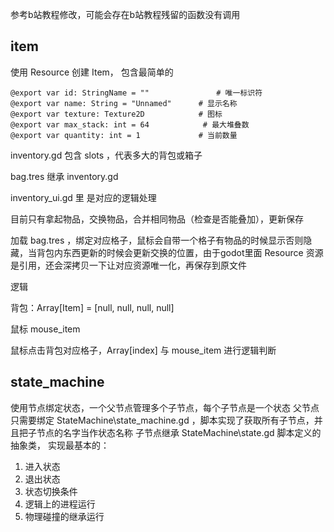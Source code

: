 
参考b站教程修改，可能会存在b站教程残留的函数没有调用

## item

使用 Resource 创建 Item，
包含最简单的

```gdscript
@export var id: StringName = ""               # 唯一标识符
@export var name: String = "Unnamed"      # 显示名称
@export var texture: Texture2D            # 图标
@export var max_stack: int = 64            # 最大堆叠数
@export var quantity: int = 1             # 当前数量

```

inventory.gd 包含 slots ，代表多大的背包或箱子

bag.tres 继承 inventory.gd

inventory_ui.gd 里 是对应的逻辑处理

目前只有拿起物品，交换物品，合并相同物品（检查是否能叠加），更新保存

加载 bag.tres ，绑定对应格子，鼠标会自带一个格子有物品的时候显示否则隐藏，当背包内东西更新的时候会更新交换的位置，由于godot里面 Resource 资源是引用，还会深拷贝一下让对应资源唯一化，再保存到原文件

逻辑

背包：Array[Item] = [null, null, null, null]

鼠标 mouse_item

鼠标点击背包对应格子，Array[index] 与 mouse_item 进行逻辑判断


## state_machine

使用节点绑定状态，一个父节点管理多个子节点，每个子节点是一个状态
父节点只需要绑定 StateMachine\state_machine.gd ，脚本实现了获取所有子节点，并且把子节点的名字当作状态名称
子节点继承 StateMachine\state.gd 脚本定义的抽象类，
实现最基本的：

1. 进入状态
2. 退出状态
3. 状态切换条件
4. 逻辑上的进程运行
5. 物理碰撞的继承运行
